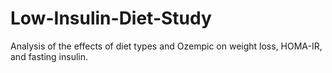 # Low-Insulin-Diet-Study
 Analysis of the effects of diet types and Ozempic on weight loss, HOMA-IR, and fasting insulin.
